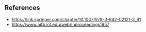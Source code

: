 
## References

- https://link.springer.com/chapter/10.1007/978-3-642-02121-3_81
- https://www.aifb.kit.edu/web/Inproceedings1957